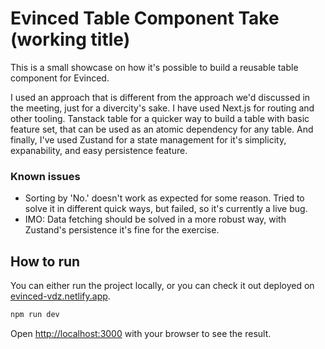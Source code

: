# Evinced Table Component Take (working title)

This is a small showcase on how it's possible to build a reusable table component for Evinced.

I used an approach that is different from the approach we'd discussed in the meeting, just for a divercity's sake. I have used Next.js for routing and other tooling. Tanstack table for a quicker way to build a table with basic feature set, that can be used as an atomic dependency for any table. And finally, I've used Zustand for a state management for it's simplicity, expanability, and easy persistence feature.

### Known issues

- Sorting by 'No.' doesn't work as expected for some reason. Tried to solve it in different quick ways, but failed, so it's currently a live bug.
- IMO: Data fetching should be solved in a more robust way, with Zustand's persistence it's fine for the exercise.

## How to run

You can either run the project locally, or you can check it out deployed on [evinced-vdz.netlify.app](https://evinced-vdz.netlify.app/).

```bash
npm run dev
```

Open [http://localhost:3000](http://localhost:3000) with your browser to see the result.

